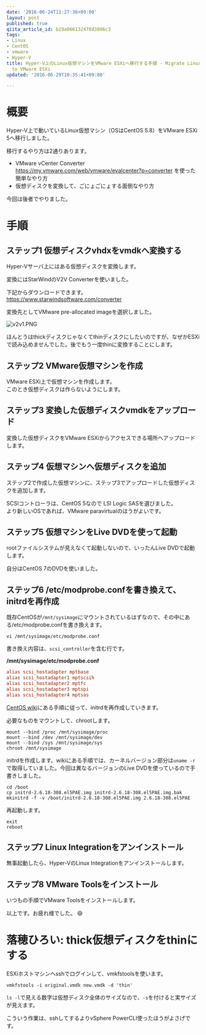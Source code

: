```yaml
---
date: '2016-06-24T11:27:36+09:00'
layout: post
published: true
qiita_article_id: b19a066132478d3806c3
tags:
- Linux
- CentOS
- vmware
- Hyper-V
title: Hyper-V上のLinux仮想マシンをVMware ESXiへ移行する手順 - Migrate Linux virtual machine on Hyper-V
  to VMware ESXi
updated: '2016-06-29T10:35:41+09:00'

---
```

# 概要  
  
Hyper-V上で動いているLinux仮想マシン（OSはCentOS 5.8）をVMware ESXi 5へ移行しました。  
  
移行するやり方は2通りあります。  
  
- VMware vCenter Converter https://my.vmware.com/web/vmware/evalcenter?p=converter を使った簡単なやり方  
- 仮想ディスクを変換して、ごにょごにょする面倒なやり方  
  
今回は後者でやりました。  
  
# 手順  
  
## ステップ1 仮想ディスクvhdxをvmdkへ変換する  
  
Hyper-Vサーバ上にはある仮想ディスクを変換します。  
  
変換にはStarWindのV2V Converterを使いました。  
  
下記からダウンロードできます。  
https://www.starwindsoftware.com/converter  
  
変換先としてVMware pre-allocated imageを選択しました。  
  
![v2v1.PNG](/assets/images/efa9569d-b05f-8b1f-6e21-9803ed98b461.png)  
  
ほんとうはthickディスクじゃなくてthinディスクにしたいのですが、なぜかESXiで読み込めませんでした。後でもう一度thinに変換することにします。  
  
## ステップ2 VMware仮想マシンを作成  
  
VMware ESXi上で仮想マシンを作成します。  
このとき仮想ディスクは作らないようにします。  
  
## ステップ3 変換した仮想ディスクvmdkをアップロード  
  
変換した仮想ディスクをVMware ESXiからアクセスできる場所へアップロードします。  
  
## ステップ4 仮想マシンへ仮想ディスクを追加  
  
ステップ2で作成した仮想マシンに、ステップ3でアップロードした仮想ディスクを追加します。  
  
SCSIコントローラは、CentOS 5なので LSI Logic SASを選びました。  
より新しいOSであれば、VMware paravirtualのほうがよいです。  
  
## ステップ5 仮想マシンをLive DVDを使って起動  
  
rootファイルシステムが見えなくて起動しないので、いったんLive DVDで起動します。  
  
自分はCentOS 7のDVDを使いました。  
  
## ステップ6 /etc/modprobe.confを書き換えて、initrdを再作成  
  
既存CentOSが`/mnt/sysimage`にマウントされているはずなので、その中にある/etc/modprobe.confを書き換えます。  
  
```shell-session
vi /mnt/sysimage/etc/modprobe.conf
```  
  
書き換え内容は、`scsi_controller`を含む行です。  
  
**/mnt/sysimage/etc/modprobe.conf**  
```text:/mnt/sysimage/etc/modprobe.conf
alias scsi_hostadapter mptbase
alias scsi_hostadapter1 mptscsih
alias scsi_hostadapter2 mptfc
alias scsi_hostadapter3 mptspi
alias scsi_hostadapter4 mptsas
```  
  
[CentOS wiki](https://wiki.centos.org/TipsAndTricks/CreateNewInitrd)にある手順に従って、initrdを再作成していきます。  
  
必要なものをマウントして、chrootします。  
  
```shell-session
mount --bind /proc /mnt/sysimage/proc
mount --bind /dev /mnt/sysimage/dev
mount --bind /sys /mnt/sysimage/sys
chroot /mnt/sysimage
```  
  
initrdを作成します。wikiにある手順では、カーネルバージョン部分は`uname -r`で取得していました。今回は異なるバージョンのLive DVDを使っているので手書きしました。  
  
```shell-session
cd /boot
cp initrd-2.6.18-308.el5PAE.img initrd-2.6.18-308.el5PAE.img.bak
mkinitrd -f -v /boot/initrd-2.6.18-308.el5PAE.img 2.6.18-308.el5PAE
```  
  
再起動します。  
  
```shell-session
exit
reboot
```  
  
## ステップ7 Linux Integrationをアンインストール  
  
無事起動したら、Hyper-VのLinux Integrationをアンインストールします。  
  
## ステップ8 VMware Toolsをインストール  
  
いつもの手順でVMware Toolsをインストールします。  
  
以上です。お疲れ様でした。 :smile:   
  
# 落穂ひろい: thick仮想ディスクをthinにする  
  
ESXiホストマシンへsshでログインして、vmkfstoolsを使います。  
  
```shell-session
vmkfstools -i original.vmdk new.vmdk -d 'thin'
```  
  
`ls -l`で見える数字は仮想ディスク全体のサイズなので、`-s`を付けると実サイズが見えます。  
  
こういう作業は、sshしてするよりvSphere PowerCLI使ったほうがよさげです。  
  
